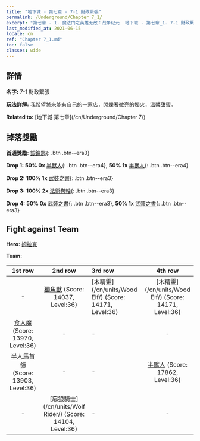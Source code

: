 ```yaml
---
title: "地下城 - 第七章 - 7-1 財政緊張"
permalink: /Underground/Chapter 7_1/
excerpt: "第七章 - 1. 魔法门之英雄无敌：战争纪元  地下城 - 第七章_1. 7-1 財政緊張"
last_modified_at: 2021-06-15
locale: cn
ref: "Chapter 7_1.md"
toc: false
classes: wide
---
```


## 詳情

 **名字:** 7-1 財政緊張

 **玩法詳解:**       我希望將來能有自己的一家店，閃爍著微亮的燭火，溫馨甜蜜。

 **Related to:** [地下城 第七章](/cn/Underground/Chapter 7/)

## 掉落獎勵

 **首通獎勵:** [銀鑰匙](/cn/Items/con_693/){: .btn .btn--era3}

 **Drop 1:** **50% 0x** [半獸人](/cn/Items/unt_219/){: .btn .btn--era4}, **50% 1x** [半獸人](/cn/Items/unt_219/){: .btn .btn--era4}

 **Drop 2:** **100% 1x** [武裝之書](/cn/Items/mat_32/){: .btn .btn--era3}

 **Drop 3:** **100% 2x** [法術卷軸](/cn/Items/con_694/){: .btn .btn--era3}

 **Drop 4:** **50% 0x** [武裝之書](/cn/Items/mat_25/){: .btn .btn--era3}, **50% 1x** [武裝之書](/cn/Items/mat_25/){: .btn .btn--era3}


## Fight against Team
 **Hero:** [姆拉克](/cn/heroes/Mullich/)

 **Team:**


  | 1st row | 2nd row | 3rd row | 4th row |
  |:----:|:----:|:----|:----:|
  | - | [獨角獸](/cn/units/Unicorn/) (Score: 14037, Level:36)  | [木精靈](/cn/units/Wood Elf/) (Score: 14171, Level:36)  | [木精靈](/cn/units/Wood Elf/) (Score: 14171, Level:36)  |
  | [食人魔](/cn/units/Ogre/) (Score: 13970, Level:36)  | - | - | - |
  | [半人馬首領](/cn/units/Centaur/) (Score: 13903, Level:36)  | - | - | [半獸人](/cn/units/Orc/) (Score: 17862, Level:36)  |
  | - | [惡狼騎士](/cn/units/Wolf Rider/) (Score: 14104, Level:36)  | - | - |


